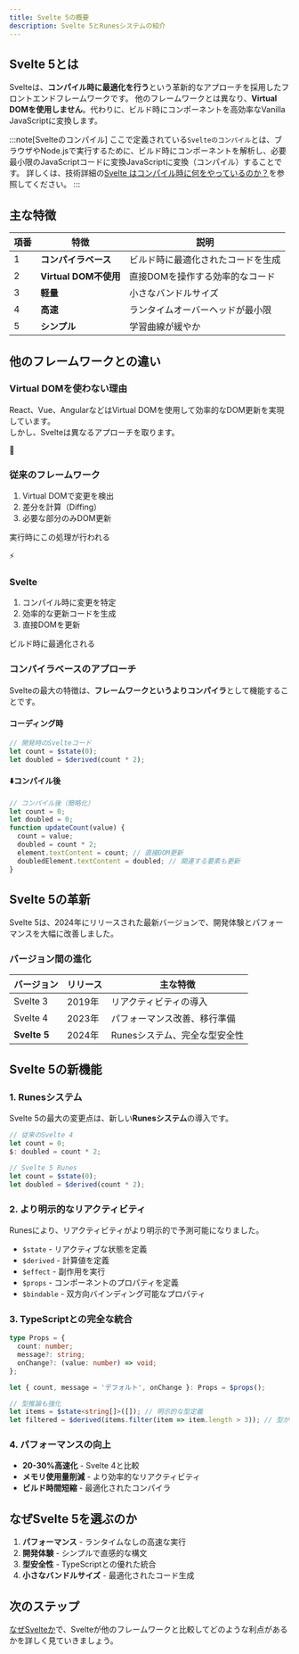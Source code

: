 ```yaml
---
title: Svelte 5の概要
description: Svelte 5とRunesシステムの紹介
---
```


<script>
  import { base } from '$app/paths';
</script>

## Svelte 5とは
Svelteは、**コンパイル時に最適化を行う**という革新的なアプローチを採用したフロントエンドフレームワークです。
他のフレームワークとは異なり、**Virtual DOMを使用しません**。代わりに、ビルド時にコンポーネントを高効率なVanilla JavaScriptに変換します。

:::note[Svelteのコンパイル]
ここで定義されている`Svelteのコンパイル`とは、ブラウザやNode.jsで実行するために、ビルド時にコンポーネントを解析し、必要最小限のJavaScriptコードに変換JavaScriptに変換（コンパイル）することです。
詳しくは、技術詳細の[Svelte はコンパイル時に何をやっているのか？]({base}/deep-dive/compile-time-optimization/)を参照してください。
:::

## 主な特徴

| 項番 | 特徴 | 説明 |
| --- | --- |--- |
| 1 | **コンパイラベース**  | ビルド時に最適化されたコードを生成 |
| 2  | **Virtual DOM不使用** | 直接DOMを操作する効率的なコード |
| 3  | **軽量** | 小さなバンドルサイズ |
| 4  | **高速** | ランタイムオーバーヘッドが最小限  |
| 5  | **シンプル** | 学習曲線が緩やか |


## 他のフレームワークとの違い

### Virtual DOMを使わない理由

React、Vue、AngularなどはVirtual DOMを使用して効率的なDOM更新を実現しています。  
しかし、Svelteは異なるアプローチを取ります。

<div class="grid grid-cols-1 sm:grid-cols-2 md:grid-cols-2 gap-4 my-8">
  <div class="p-4 border border-gray-2 dark:border-gray-7 rounded-lg shadow-md hover:shadow-lg transition-shadow">
    <div class="text-3xl mb-2">🔄</div>
    <h3 class="font-bold text-lg mb-2">従来のフレームワーク</h3>
    <ol>
      <li>Virtual DOMで変更を検出</li>
      <li>差分を計算（Diffing）</li>
      <li>必要な部分のみDOM更新</li>
    </ol>
    <p class="text-sm text-gray-5 dark:text-gray-4">実行時にこの処理が行われる</p>
  </div>
  <div class="p-4 border border-gray-2 dark:border-gray-7 rounded-lg shadow-md hover:shadow-lg transition-shadow">
    <div class="text-3xl mb-2">⚡</div>
    <h3 class="font-bold text-lg mb-2">Svelte</h3>
    <ol>
      <li>コンパイル時に変更を特定</li>
      <li>効率的な更新コードを生成</li>
      <li>直接DOMを更新</li>
    </ol>
    <p class="text-sm text-gray-5 dark:text-gray-4">ビルド時に最適化される</p>
  </div>
</div>

### コンパイラベースのアプローチ

Svelteの最大の特徴は、**フレームワークというよりコンパイラ**として機能することです。

#### コーディング時
```javascript
// 開発時のSvelteコード
let count = $state(0);
let doubled = $derived(count * 2);
```
#### ⬇️コンパイル後
```javascript
// コンパイル後（簡略化）
let count = 0;
let doubled = 0;
function updateCount(value) {
  count = value;
  doubled = count * 2;
  element.textContent = count; // 直接DOM更新
  doubledElement.textContent = doubled; // 関連する要素も更新
}
```


## Svelte 5の革新

Svelte 5は、2024年にリリースされた最新バージョンで、開発体験とパフォーマンスを大幅に改善しました。

### バージョン間の進化

| バージョン | リリース | 主な特徴 |
|-----------|---------|---------|
| Svelte 3 | 2019年 | リアクティビティの導入 |
| Svelte 4 | 2023年 | パフォーマンス改善、移行準備 |
| **Svelte 5** | 2024年 | Runesシステム、完全な型安全性 |

## Svelte 5の新機能

### 1. Runesシステム

Svelte 5の最大の変更点は、新しい**Runesシステム**の導入です。

```typescript
// 従来のSvelte 4
let count = 0;
$: doubled = count * 2;

// Svelte 5 Runes
let count = $state(0);
let doubled = $derived(count * 2);
```

### 2. より明示的なリアクティビティ

Runesにより、リアクティビティがより明示的で予測可能になりました。

- `$state` - リアクティブな状態を定義
- `$derived` - 計算値を定義
- `$effect` - 副作用を実行
- `$props` - コンポーネントのプロパティを定義
- `$bindable` - 双方向バインディング可能なプロパティ

### 3. TypeScriptとの完全な統合

```typescript
type Props = {
  count: number;
  message?: string;
  onChange?: (value: number) => void;
};

let { count, message = 'デフォルト', onChange }: Props = $props();

// 型推論も強化
let items = $state<string[]>([]); // 明示的な型定義
let filtered = $derived(items.filter(item => item.length > 3)); // 型が自動推論される
```

### 4. パフォーマンスの向上

- **20-30%高速化** - Svelte 4と比較
- **メモリ使用量削減** - より効率的なリアクティビティ
- **ビルド時間短縮** - 最適化されたコンパイラ

## なぜSvelte 5を選ぶのか

1. **パフォーマンス** - ランタイムなしの高速な実行
2. **開発体験** - シンプルで直感的な構文
3. **型安全性** - TypeScriptとの優れた統合
4. **小さなバンドルサイズ** - 最適化されたコード生成

## 次のステップ

[なぜSvelteか](/introduction/why-svelte/)で、Svelteが他のフレームワークと比較してどのような利点があるかを詳しく見ていきましょう。